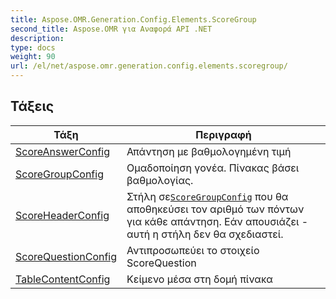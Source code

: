 ```yaml
---
title: Aspose.OMR.Generation.Config.Elements.ScoreGroup
second_title: Aspose.OMR για Αναφορά API .NET
description: 
type: docs
weight: 90
url: /el/net/aspose.omr.generation.config.elements.scoregroup/
---
```



## Τάξεις

| Τάξη | Περιγραφή |
| --- | --- |
| [ScoreAnswerConfig](./scoreanswerconfig/) | Απάντηση με βαθμολογημένη τιμή |
| [ScoreGroupConfig](./scoregroupconfig/) | Ομαδοποίηση γονέα. Πίνακας βάσει βαθμολογίας. |
| [ScoreHeaderConfig](./scoreheaderconfig/) | Στήλη σε[`ScoreGroupConfig`](../aspose.omr.generation.config.elements.scoregroup/scoregroupconfig/) που θα αποθηκεύσει τον αριθμό των πόντων για κάθε απάντηση. Εάν απουσιάζει - αυτή η στήλη δεν θα σχεδιαστεί. |
| [ScoreQuestionConfig](./scorequestionconfig/) | Αντιπροσωπεύει το στοιχείο ScoreQuestion |
| [TableContentConfig](./tablecontentconfig/) | Κείμενο μέσα στη δομή πίνακα |


